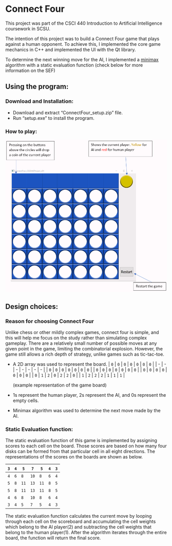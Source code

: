 # Connect Four

This project was part of the CSCI 440 Introduction to Artificial Intelligence coursework in SCSU.

The intention of this project was to build a Connect Four game that plays against a human opponent. To achieve this, I implemented the core game mechanics in C++ and implemented the UI with the Qt library.

To determine the next winning move for the AI, I implemented a [minimax](https://www.geeksforgeeks.org/minimax-algorithm-in-game-theory-set-1-introduction/) algorithm with a static evaluation function (check below for more information on the SEF)

## Using the program:
### Download and Installation:
  - Download and extract “ConnectFour_setup.zip” file.
  - Run “setup.exe” to install the program.

### How to play:
![Image of the Drawing Program](img/howtoplay.PNG)

## Design choices:

### Reason for choosing Connect Four

Unlike chess or other mildly complex games, connect four is simple, and this will help me focus on the study rather than simulating complex gameplay. There are a relatively small number of possible moves at any given point in the game, limiting the combinatorial explosion. However, the game still allows a rich depth of strategy, unlike games such as tic-tac-toe.

  - A 2D array was used to represent the board.
      | `0` | `0`  | `0`  | `0`  | `0`  | `0`  | `0`  |
      | - | - | - | - | - | - | - |
      | `0` | `0`  | `0`  | `0`  | `0`  | `0`  | `0`  |
      | `0` | `0`  | `0`  | `0`  | `0`  | `0`  | `0`  |
      | `0` | `0`  | `0`  | `0`  | `0`  | `0`  | `0`  |
      | `0` | `1`  | `2`  | `0`  | `2`  | `2`  | `0`  |
      | `1`  | `2` | `2`  | `2`  | `1` | `1`  | `1`  |
      
      (example representation of the game board)
  - 1s represent the human player, 2s represent the AI, and 0s represent the empty cells.
  - Minimax algorithm was used to determine the next move made by the AI.

### Static Evaluation function:
The static evaluation function of this game is implemented by assigning scores to each cell on the board. Those scores are based on how many four disks can be formed from that particular cell in all eight directions. The representations of the scores on the boards are shown as below.

| `3` | `4`  | `5`  | `7`  | `5`  | `4`  | `3`  |
| - | - | - | - | - | - | - |
| `4` | `6`  | `8`  | `10`  | `8`  | `6`  | `4`  |
| `5` | `8`  | `11`  | `13`  | `11`  | `8`  | `5`  |
| `5` | `8`  | `11`  | `13`  | `11`  | `8`  | `5`  |
| `4` | `6`  | `8`  | `10`  | `8`  | `6`  | `4`  |
| `3` | `4`  | `5`  | `7`  | `5`  | `4`  | `3`  |

The static evaluation function calculates the current move by looping through each cell on the scoreboard and accumulating the cell weights which belong to the AI player(2) and subtracting the cell weights that belong to the human player(1). After the algorithm iterates through the entire board, the function will return the final score. 
